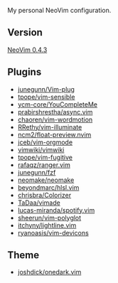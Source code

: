 My personal NeoVim configuration.

Version
--------

[NeoVim 0.4.3](https://github.com/neovim/neovim/releases/tag/v0.4.3)

Plugins
--------

- [junegunn/Vim-plug](https://github.com/junegunn/vim-plug)
- [tpope/vim-sensible](https://github.com/tpope/vim-sensible)
- [ycm-core/YouCompleteMe](https://github.com/ycm-core/YouCompleteMe)
- [prabirshrestha/async.vim](https://github.com/prabirshrestha/async.vim)
- [chaoren/vim-wordmotion](https://github.com/chaoren/vim-wordmotion)
- [RRethy/vim-illuminate](https://github.com/RRethy/vim-illuminate)
- [ncm2/float-preview.nvim](https://github.com/ncm2/float-preview.nvim)
- [jceb/vim-orgmode](https://github.com/jceb/vim-orgmode)
- [vimwiki/vimwiki](https://github.com/vimwiki/vimwiki)
- [tpope/vim-fugitive](https://github.com/tpope/vim-fugitive)
- [rafaqz/ranger.vim](https://github.com/rafaqz/ranger.vim)
- [junegunn/fzf](https://github.com/junegunn/fzf)
- [neomake/neomake](https://github.com/neomake/neomake)
- [beyondmarc/hlsl.vim](https://github.com/beyondmarc/hlsl.vim)
- [chrisbra/Colorizer](https://github.com/chrisbra/Colorizer)
- [TaDaa/vimade](https://github.com/TaDaa/vimade)
- [lucas-miranda/spotify.vim](https://github.com/lucas-miranda/spotify.vim)
- [sheerun/vim-polyglot](https://github.com/sheerun/vim-polyglot)
- [itchyny/lightline.vim](https://github.com/itchyny/lightline.vim)
- [ryanoasis/vim-devicons](https://github.com/ryanoasis/vim-devicons)

Theme
------

- [joshdick/onedark.vim](https://github.com/joshdick/onedark.vim)
